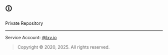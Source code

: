 <!-- 
blkaddr/blkaddr
-->
## 🛈 

Private Repository

---

Service Account: 
[@lxv.io](https://github.com/alexvisca)

> Copyright &copy; 2020, 2025. All rights reserved. 

